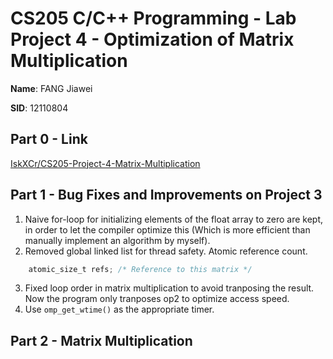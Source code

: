 # CS205 C/C++ Programming - Lab Project 4 - Optimization of Matrix Multiplication

**Name**: FANG Jiawei

**SID**: 12110804

## Part 0 - Link
[IskXCr/CS205-Project-4-Matrix-Multiplication](https://github.com/IskXCr/CS205-Project-4-Matrix-Multiplication)


## Part 1 - Bug Fixes and Improvements on Project 3
1. Naive for-loop for initializing elements of the float array to zero are kept, in order to let the compiler optimize this (Which is more efficient than manually implement an algorithm by myself).
2. Removed global linked list for thread safety. Atomic reference count.
```c
    atomic_size_t refs; /* Reference to this matrix */
```
3. Fixed loop order in matrix multiplication to avoid tranposing the result. Now the program only tranposes op2 to optimize access speed.
4. Use ``omp_get_wtime()`` as the appropriate timer.

## Part 2 - Matrix Multiplication